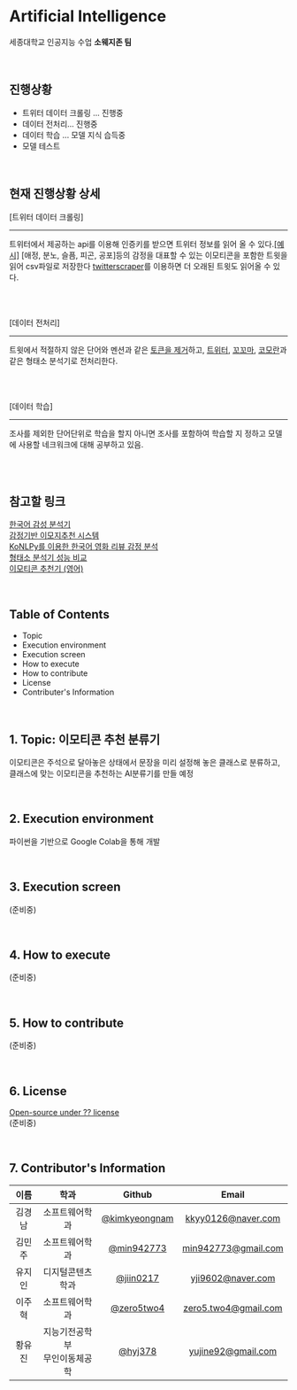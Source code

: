 # Artificial Intelligence
세종대학교 인공지능 수업 **소웨지존 팀**

<br>

## 진행상황

* 트위터 데이터 크롤링 ... 진행중
* 데이터 전처리... 진행중 
* 데이터 학습 ... 모델 지식 습득중
* 모델 테스트


<br>

## 현재 진행상황 상세

[트위터 데이터 크롤링]
*****************************************
트위터에서 제공하는 api를 이용해 인증키를 받으면 트위터 정보를 읽어 올 수 있다.[[예시]](https://colab.research.google.com/drive/1REz1FcRk2vdIshHQeJAKmraYRZL6KzeE#scrollTo=HHXOOPuyN4GV)
[애정, 분노, 슬픔, 피곤, 공포]등의 감정을 대표할 수 있는 이모티콘을 포함한 트윗을 읽어 csv파일로 저장한다
[twitterscraper](https://pypi.org/project/twitterscraper/0.2.7/)를 이용하면 더 오래된 트윗도 읽어올 수 있다.


<br>
<br>


[데이터 전처리]
*****************************************
트윗에서 적절하지 않은 단어와 멘션과 같은 [토큰을 제거](https://colab.research.google.com/drive/1ZhkFbDcqM0BoQN8W5LaAuZv37oPE417u#scrollTo=G7J3UcCLJTvt)하고, [트위터](https://github.com/twitter/twitter-korean-text), [꼬꼬마](http://kkma.snu.ac.kr/documents/), [코모란](https://www.shineware.co.kr/products/komoran/)과 같은 형태소 분석기로 전처리한다.


<br>
<br>


[데이터 학습]
*****************************************
조사를 제외한 단어단위로 학습을 할지 아니면 조사를 포함하여 학습할 지 정하고
모델에 사용할 네크워크에 대해 공부하고 있음.


<br>
<br>

## 참고할 링크

[한국어 감성 분석기](https://github.com/mrlee23/KoreanSentimentAnalyzer)<br>
[감정기반 이모지추천 시스템](https://github.com/yunsikus/BOAZ_Project)<br>
[KoNLPy를 이용한 한국어 영화 리뷰 감정 분석](https://cyc1am3n.github.io/2018/11/10/classifying_korean_movie_review.html)<br>
[형태소 분석기 성능 비교](https://ratsgo.github.io/from%20frequency%20to%20semantics/2017/05/10/postag/)<br>
[이모티콘 추천기 (영어)](https://github.com/DOsinga/deep_learning_cookbook/blob/master/07.1%20Text%20Classification.ipynb)<br>

<br>

## Table of Contents
* Topic
* Execution environment
* Execution screen
* How to execute
* How to contribute
* License
* Contributer's Information

<br>

## 1. Topic: 이모티콘 추천 분류기
이모티콘은 주석으로 달아놓은 상태에서 문장을 미리 설정해 놓은 클래스로 분류하고,  
클래스에 맞는 이모티콘을 추천하는 AI분류기를 만들 예정

<br>

## 2. Execution environment 
파이썬을 기반으로 Google Colab을 통해 개발

<br>

## 3. Execution screen
(준비중)

<br>

## 4. How to execute
(준비중)

<br>

## 5. How to contribute
 (준비중) 
    

<br>

## 6. License
[Open-source under ?? license](https://tldrlegal.com/)  
(준비중)

<br>

## 7. Contributor's Information
| 이름| 학과 | Github | Email |
|:---:|:---:|:---:|:---:|
|김경남|소프트웨어학과|[@kimkyeongnam](https://github.com/kimkyeongnam)|[kkyy0126@naver.com](kkyy0126@naver.com)|
|김민주|소프트웨어학과|[@min942773](https://github.com/min942773)|min942773@gmail.com|
|유지인|디지털콘텐츠학과|[@jiin0217](https://github.com/jiin0217)|yji9602@naver.com|
|이주혁|소프트웨어학과|[@zero5two4](https://github.com/zero5two4)|zero5.two4@gmail.com|
|황유진|지능기전공학부<br>무인이동체공학|[@hyj378](https://github.com/hyj378)|yujine92@gmail.com|
